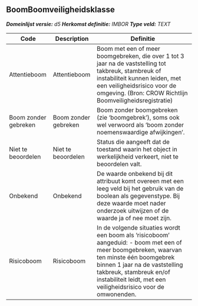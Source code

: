﻿## BoomBoomveiligheidsklasse

*__Domeinlijst versie:__ d5*
*__Herkomst definitie:__ IMBOR*
*__Type veld:__ TEXT*

|__Code__ |__Description__ |__Definitie__	|
|	---	|	---	|   ---	| 
| Attentieboom | Attentieboom | Boom met een of meer boomgebreken, die over 1 tot 3 jaar na de vaststelling tot takbreuk, stambreuk of instabiliteit kunnen leiden, met een veiligheidsrisico voor de omgeving. (Bron: CROW Richtlijn Boomveiligheidsregistratie) |
| Boom zonder gebreken | Boom zonder gebreken | Boom zonder boomgebreken (zie ‘boomgebrek’), soms ook wel verwoord als ‘boom zonder noemenswaardige afwijkingen’. |
| Niet te beoordelen | Niet te beoordelen | Status die aangeeft dat de toestand waarin het object in werkelijkheid verkeert, niet te beoordelen valt. |
| Onbekend | Onbekend | De waarde onbekend bij dit attribuut komt overeen met een leeg veld bij het gebruik van de boolean als gegevenstype. Bij deze waarde moet nader onderzoek uitwijzen of de waarde ja of nee moet zijn. |
| Risicoboom | Risicoboom | In de volgende situaties wordt een boom als ‘risicoboom’ aangeduid: - boom met een of meer boomgebreken, waarvan ten minste één boomgebrek binnen 1 jaar na de vaststelling takbreuk, stambreuk en/of instabiliteit leidt, met een veiligheidsrisico voor de omwonenden. |
